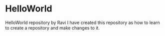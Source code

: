 # HelloWorld
HelloWorld repository by Ravi
I have created this repository as how to learn to create a repository and make changes to it.
